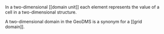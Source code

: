 In a two-dimensional [[domain unit]] each element represents the value of a cell in a two-dimensional structure.

A two-dimensional domain in the GeoDMS is a synonym for a [[grid domain]].